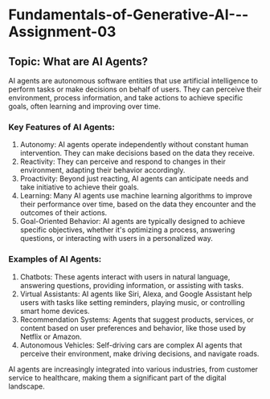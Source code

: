 # Fundamentals-of-Generative-AI---Assignment-03
<h2>Topic: What are AI Agents?</h2>
<p>AI agents are autonomous software entities that use artificial intelligence to perform tasks or make decisions on behalf of users. They can perceive their environment, process information, and take actions to achieve specific goals, often learning and improving over time.</p>
<h3>Key Features of AI Agents:</h3>
<ol><li>Autonomy: AI agents operate independently without constant human intervention. They can make decisions based on the data they receive.</li>

<li>Reactivity: They can perceive and respond to changes in their environment, adapting their behavior accordingly.</li>

<li>Proactivity: Beyond just reacting, AI agents can anticipate needs and take initiative to achieve their goals.</li>

<li>Learning: Many AI agents use machine learning algorithms to improve their performance over time, based on the data they encounter and the outcomes of their actions.</li>

<li>Goal-Oriented Behavior: AI agents are typically designed to achieve specific objectives, whether it's optimizing a process, answering questions, or interacting with users in a personalized way.</li></ol>
<h3>Examples of AI Agents:</h3>
<ol><li>Chatbots: These agents interact with users in natural language, answering questions, providing information, or assisting with tasks.</li>
<li>Virtual Assistants: AI agents like Siri, Alexa, and Google Assistant help users with tasks like setting reminders, playing music, or controlling smart home devices.</li>
<li>Recommendation Systems: Agents that suggest products, services, or content based on user preferences and behavior, like those used by Netflix or Amazon.</li>
<li>Autonomous Vehicles: Self-driving cars are complex AI agents that perceive their environment, make driving decisions, and navigate roads.</li></ol>
<p>AI agents are increasingly integrated into various industries, from customer service to healthcare, making them a significant part of the digital landscape.</p>
